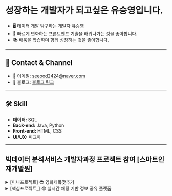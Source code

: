 # 성장하는 개발자가 되고싶은 유승영입니다.

- 🖥️ 데이터 개발 탐구하는 개발자 유승영
- 🚀 빠르게 변화하는 프론트엔드 기술을 배워나가는 것을 좋아합니다.
- 📚 배움을 학습하며 함께 성장하는 것을 좋아합니다.

---

## 🐲 Contact & Channel
- 📧 이메일: seeood2424@naver.com
- 📝 블로그: [블로그 링크](https://m.blog.naver.com/mind24luciano)

---

## 🛠️ Skill
- **데이터:** SQL
- **Back-end:** Java, Python
- **Front-end:** HTML, CSS
- **UI/UX:** 피그마

---



## 빅데이터 분석서비스 개발자과정 프로젝트 참여 [스마트인재개발원]
<details>
  <summary>[미니프로젝트] 😎 영화제목맞추기</summary>

  ### 📅 미니프로젝트 <영화 제목맞추기>
  - **주제:** 영화 제목 맞추기 게임
  - **참여 기간:** 2024년 01월 31일(수) ~ 2024년 02월 02일(금)
  - **팀명:** 승영아 파팅
  - **팀원:** 손채영, 김경민, 박경완, 유승영, 장민중
  - **주요 개발 내용:** 회원가입, 로그인, 싱글게임, 연습게임
  - **개발 언어:** Java, Oracle, 데이터베이스

</details>

<details>
 <summary>[핵심프로젝트_] 😎 실시간 채팅 기반 정보 공유 플랫폼</summary>

### 📅 프로젝트 개요
- **팀명:** <br>
 슈크림팀
- **프로젝트 제목:** <br>
 실시간 채팅 기반 정보 공유 플랫폼
- **프로젝트 설명:** <br>
 실시간 채팅을 통해 빠른 정보 공유와 직관적인 UI 검색 기능을 활성화한 SNS 플랫폼.
- **프로젝트 기간:** <br>
▷ ▶ 2024.03.20 ~ 2024.04.04


--
<br>
![image](https://github.com/tmddud2024/tmddud2024/assets/157584487/8f992ae6-0313-43a3-92ac-b2cf2116f335)
<br>

---

### 📅 핵심 프로젝트 개발 언어

- **팀 주요 개발 내용:**
  - **채팅 기능 구현**
  - **좋아요 및 댓글 기능**
  - **팔로우 및 언팔로우 기능**
  - **게시글 작성 및 무한 스크롤 기능**
  - **신발 검색 및 태그 기능**
  - **네이버 API 로그인 기능**

- **역할:**
  - **테이블명세서 문서, 유스케이스**
  - **주피터 노트북을 활용하여, '크림' 사이트에서 총 300개의 데이터 크롤링**
 
- **팀원 및 역할:**
  --
![image](https://github.com/tmddud2024/tmddud2024/assets/157584487/a802c7d7-8efc-4ac9-89fa-4da11d5599de)
  --



<details>
 <summary>[실전프로젝트] 딥러닝 모델을 통한 태양광 발전량 예측 솔루션 </summary>

### 📅 프로젝트 개요
- **팀명:** <br>
  어셈블 (ASSEMBLE) 팀
- **프로젝트 제목:** <br>
  딥러닝 모델을 통한 태양광 발전량 예측 솔루션
- **프로젝트 설명:** <br>
  태양광 발전량 예측량을 원하는 사용자들을 위한 서비스로, 2014~2023년의 기상,
  대기오염, 태양광발전량 데이터을 분석하여 다음날의 태양광 발전량을 예측하는 서비스입니다.
- **프로젝트 기간:** <br>
▷ ▶ 2024.05.27 ~ 2024.06.20 (4주)



--
<br>
![image](https://github.com/tmddud2024/tmddud2024/assets/157584487/8f992ae6-0313-43a3-92ac-b2cf2116f335)
<br>

---

### 📅 실전 프로젝트 개발 언어

- **팀 주요 개발 내용:**
  - **회원가입**
  - **공지사항**
  - **슬라이드**
  - **SMP,REC**
  - **태양광관련뉴스(크롤링)**
  - **게시판**
 
  - **예측한 발전량(하루시간)**
  - **SMP,REC**
   - **SMP,REC**
 


- **역할:**
  - **   **
  - **   **
 
- **팀원 및 역할:**
  --
![image](https://github.com/tmddud2024/tmddud2024/assets/157584487/85484b04-6947-47b0-a9f6-d2426cb44e84)

  --



</details>



---

<div align="center">
  <h2>성장하는 개발자가 되고싶은 유승영입니다.</h2>
  <p>
    <span class="animated-icon">🖥️</span> 데이터 개발 탐구하는 개발자 유승영<br>
    <span class="animated-icon">🚀</span> 빠르게 변화하는 프론트엔드 기술을 배워나가는 것을 좋아합니다.<br>
    <span class="animated-icon">📚</span> 배움을 학습하며 함께 성장하는 것을 좋아합니다.
  </p>
</div>
